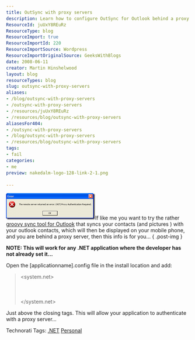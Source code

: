 ```yaml
---
title: OutSync with proxy servers
description: Learn how to configure OutSync for Outlook behind a proxy server. Follow our guide to sync your contacts effortlessly and enhance your mobile experience!
ResourceId: juUxY8REuRz
ResourceType: blog
ResourceImport: true
ResourceImportId: 220
ResourceImportSource: Wordpress
ResourceImportOriginalSource: GeeksWithBlogs
date: 2008-06-11
creator: Martin Hinshelwood
layout: blog
resourceTypes: blog
slug: outsync-with-proxy-servers
aliases:
- /blog/outsync-with-proxy-servers
- /outsync-with-proxy-servers
- /resources/juUxY8REuRz
- /resources/blog/outsync-with-proxy-servers
aliasesFor404:
- /outsync-with-proxy-servers
- /blog/outsync-with-proxy-servers
- /resources/blog/outsync-with-proxy-servers
tags:
- fail
categories:
- me
preview: nakedalm-logo-128-link-2-1.png

---
```

[![image](images/OutSyncwithproxyservers_B70A-image_thumb-1-2.png)](http://blog.hinshelwood.com/files/2011/05/GWB-WindowsLiveWriter-OutSyncwithproxyservers_B70A-image_2.png)If like me you want to try the rather [groovy sync tool for Outlook](http://blogs.msdn.com/lokeuei/archive/2007/09/12/outsync-outlook-facebook-sync-released.aspx) that syncs your contacts (and pictures ) with your outlook contacts, which will then be displayed on your mobile phone, and you are behind a proxy server, then this info is for you…
{ .post-img }

**NOTE: This will work for any .NET application where the developer has not already set it…**

Open the \[applicationname\].config file in the install location and add:

> <system.net>  
>   <defaultProxy useDefaultCredentials="true">  
>     <proxy usesystemdefault="True" />  
>   </defaultProxy>  
> </system.net>

Just above the closing </configuration> tags. This will allow your application to authenticate with a proxy server…

Technorati Tags: [.NET](http://technorati.com/tags/.NET) [Personal](http://technorati.com/tags/Personal)
